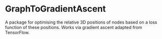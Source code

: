 # GraphToGradientAscent
A package for optimising the relative 3D positions of nodes based on a loss function of these positions. Works via gradient ascent adapted from TensorFlow.
